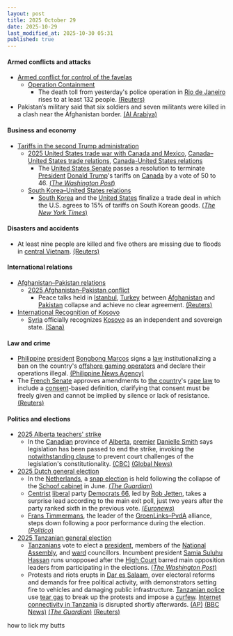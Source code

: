 ```yaml
---
layout: post
title: 2025 October 29
date: 2025-10-29
last_modified_at: 2025-10-30 05:31
published: true
---
```



#### Armed conflicts and attacks

* [Armed conflict for control of the favelas](https://en.wikipedia.org/wiki/Armed_conflict_for_control_of_the_favelas "Armed conflict for control of the favelas")
  * [Operation Containment](https://en.wikipedia.org/wiki/Operation_Containment "Operation Containment")
    * The death toll from yesterday's police operation in [Rio de Janeiro](https://en.wikipedia.org/wiki/Rio_de_Janeiro "Rio de Janeiro") rises to at least 132 people. [(Reuters)](https://www.reuters.com/world/americas/more-than-40-bodies-seen-street-after-rios-deadliest-police-operation-2025-10-29/)
* Pakistan’s military said that six soldiers and seven militants were killed in a clash near the Afghanistan border. [(Al Arabiya)](https://english.alarabiya.net/News/world/2025/10/29/six-pakistani-soldiers-seven-militants-killed-in-clash-near-afghan-border-)

#### Business and economy

* [Tariffs in the second Trump administration](https://en.wikipedia.org/wiki/Tariffs_in_the_second_Trump_administration "Tariffs in the second Trump administration")
  * [2025 United States trade war with Canada and Mexico](https://en.wikipedia.org/wiki/2025_United_States_trade_war_with_Canada_and_Mexico "2025 United States trade war with Canada and Mexico"), [Canada–United States trade relations](https://en.wikipedia.org/wiki/Canada%E2%80%93United_States_trade_relations "Canada–United States trade relations"), [Canada-United States relations](https://en.wikipedia.org/wiki/Canada-United_States_relations "Canada-United States relations")
    * The [United States Senate](https://en.wikipedia.org/wiki/United_States_Senate "United States Senate") passes a resolution to terminate [President](https://en.wikipedia.org/wiki/President_of_the_United_States "President of the United States") [Donald Trump](https://en.wikipedia.org/wiki/Donald_Trump "Donald Trump")'s tariffs on [Canada](https://en.wikipedia.org/wiki/Canada "Canada") by a vote of 50 to 46. [(*The Washington Post*)](https://www.washingtonpost.com/business/2025/10/29/trump-canada-tariff-block-senate/)
  * [South Korea–United States relations](https://en.wikipedia.org/wiki/South_Korea%E2%80%93United_States_relations "South Korea–United States relations")
    * [South Korea](https://en.wikipedia.org/wiki/South_Korea "South Korea") and the [United States](https://en.wikipedia.org/wiki/United_States "United States") finalize a trade deal in which the U.S. agrees to 15% of tariffs on South Korean goods. [(*The New York Times*)](https://www.nytimes.com/2025/10/29/us/politics/tariff-trump-south-korea-trade.html)

#### Disasters and accidents

* At least nine people are killed and five others are missing due to floods in [central Vietnam](https://en.wikipedia.org/wiki/Central_Vietnam "Central Vietnam"). [(Reuters)](https://www.reuters.com/world/asia-pacific/floods-kill-4-leave-5-missing-central-vietnam-2025-10-29/)

#### International relations

* [Afghanistan–Pakistan relations](https://en.wikipedia.org/wiki/Afghanistan%E2%80%93Pakistan_relations "Afghanistan–Pakistan relations")
  * [2025 Afghanistan–Pakistan conflict](https://en.wikipedia.org/wiki/2025_Afghanistan%E2%80%93Pakistan_conflict "2025 Afghanistan–Pakistan conflict")
    * Peace talks held in [Istanbul](https://en.wikipedia.org/wiki/Istanbul "Istanbul"), [Turkey](https://en.wikipedia.org/wiki/Turkey "Turkey") between [Afghanistan](https://en.wikipedia.org/wiki/Afghanistan "Afghanistan") and [Pakistan](https://en.wikipedia.org/wiki/Pakistan "Pakistan") collapse and achieve no clear agreement. [(Reuters)](https://www.reuters.com/world/asia-pacific/afghanistan-pakistan-peace-talks-failed-pakistan-minister-says-2025-10-28/)
* [International Recognition of Kosovo](https://en.wikipedia.org/wiki/International_Recognition_of_Kosovo "International Recognition of Kosovo")
  * [Syria](https://en.wikipedia.org/wiki/Syria "Syria") officially recognizes [Kosovo](https://en.wikipedia.org/wiki/Kosovo "Kosovo") as an independent and sovereign state. [(Sana)](https://www.aa.com.tr/en/middle-east/syria-officially-recognizes-kosovo-as-independent-sovereign-state/3730022)

#### Law and crime

* [Philippine](https://en.wikipedia.org/wiki/Philippines "Philippines") [president](https://en.wikipedia.org/wiki/President_of_the_Philippines "President of the Philippines") [Bongbong Marcos](https://en.wikipedia.org/wiki/Bongbong_Marcos "Bongbong Marcos") signs a [law](https://en.wikipedia.org/wiki/Philippine_legal_codes "Philippine legal codes") institutionalizing a ban on the country's [offshore gaming operators](https://en.wikipedia.org/wiki/Philippine_offshore_gaming_operator "Philippine offshore gaming operator") and declare their operations illegal. [(Philippine News Agency)](https://www.pna.gov.ph/articles/1262062)
* The [French Senate](https://en.wikipedia.org/wiki/Senate_%28France%29 "Senate (France)") approves amendments to [the country](https://en.wikipedia.org/wiki/France "France")'s [rape law](https://en.wikipedia.org/wiki/Rape_in_France "Rape in France") to include a [consent](https://en.wikipedia.org/wiki/Sexual_consent_in_law "Sexual consent in law")-based definition, clarifying that consent must be freely given and cannot be implied by silence or lack of resistance. [(Reuters)](https://www.reuters.com/world/france-revamps-rape-law-after-gisele-pelicot-case-2025-10-29/)

#### Politics and elections

* [2025 Alberta teachers' strike](https://en.wikipedia.org/wiki/2025_Alberta_teachers%27_strike "2025 Alberta teachers' strike")
  * In the [Canadian](https://en.wikipedia.org/wiki/Canada "Canada") province of [Alberta](https://en.wikipedia.org/wiki/Alberta "Alberta"), [premier](https://en.wikipedia.org/wiki/Premier_of_Alberta "Premier of Alberta") [Danielle Smith](https://en.wikipedia.org/wiki/Danielle_Smith "Danielle Smith") says legislation has been passed to end the strike, invoking the [notwithstanding clause](https://en.wikipedia.org/wiki/Section_33_of_the_Canadian_Charter_of_Rights_and_Freedoms "Section 33 of the Canadian Charter of Rights and Freedoms") to prevent court challenges of the legislation's constitutionality. [(CBC)](https://www.cbc.ca/news/canada/edmonton/alberta-teachers-back-to-work-bill-9.6955558) [(Global News)](https://globalnews.ca/news/11497842/alberta-passes-bill-end-teacher-strike/)
* [2025 Dutch general election](https://en.wikipedia.org/wiki/2025_Dutch_general_election "2025 Dutch general election")
  * In the [Netherlands](https://en.wikipedia.org/wiki/Netherlands "Netherlands"), a [snap election](https://en.wikipedia.org/wiki/2025_Dutch_general_election "2025 Dutch general election") is held following the collapse of the [Schoof cabinet](https://en.wikipedia.org/wiki/Schoof_cabinet "Schoof cabinet") in June. [(*The Guardian*)](https://www.theguardian.com/world/2025/oct/28/netherlands-polls-geert-wilders-faces-political-isolation)
  * [Centrist](https://en.wikipedia.org/wiki/Centrism "Centrism") [liberal](https://en.wikipedia.org/wiki/Social_liberalism "Social liberalism") party [Democrats 66](https://en.wikipedia.org/wiki/Democrats_66 "Democrats 66"), led by [Rob Jetten](https://en.wikipedia.org/wiki/Rob_Jetten "Rob Jetten"), takes a surprise lead according to the main exit poll, just two years after the party ranked sixth in the previous vote. [(*Euronews*)](https://www.euronews.com/my-europe/2025/10/29/netherlands-national-elections-2025-the-results-in-pictures)
  * [Frans Timmermans](https://en.wikipedia.org/wiki/Frans_Timmermans "Frans Timmermans"), the leader of the [GroenLinks–PvdA](https://en.wikipedia.org/wiki/GroenLinks%E2%80%93PvdA "GroenLinks–PvdA") alliance, steps down following a poor performance during the election. [(*Politico*)](https://www.politico.eu/article/frans-timmermans-quits-as-dutch-center-left-boss-after-election-debacle/)
* [2025 Tanzanian general election](https://en.wikipedia.org/wiki/2025_Tanzanian_general_election "2025 Tanzanian general election")
  * [Tanzanians](https://en.wikipedia.org/wiki/Tanzanian "Tanzanian") vote to elect a [president](https://en.wikipedia.org/wiki/President_of_Tanzania "President of Tanzania"), members of the [National Assembly](https://en.wikipedia.org/wiki/National_Assembly_%28Tanzania%29 "National Assembly (Tanzania)"), and [ward](https://en.wikipedia.org/wiki/Subdivisions_of_Tanzania "Subdivisions of Tanzania") councillors. Incumbent president [Samia Suluhu Hassan](https://en.wikipedia.org/wiki/Samia_Suluhu_Hassan "Samia Suluhu Hassan") runs unopposed after the [High Court](https://en.wikipedia.org/wiki/High_Court_of_Tanzania "High Court of Tanzania") barred main opposition leaders from participating in the elections. [(*The Washington Post*)](https://www.washingtonpost.com/world/2025/10/29/tanzania-election-president-samia-suluhu-hassan-opposition/)
  * Protests and riots erupts in [Dar es Salaam](https://en.wikipedia.org/wiki/Dar_es_Salaam "Dar es Salaam"), over electoral reforms and demands for free political activity, with demonstrators setting fire to vehicles and damaging public infrastructure. [Tanzanian police](https://en.wikipedia.org/wiki/Tanzania_Police_Force "Tanzania Police Force") use [tear gas](https://en.wikipedia.org/wiki/Tear_gas "Tear gas") to break up the protests and impose a [curfew](https://en.wikipedia.org/wiki/Curfew "Curfew"). [Internet connectivity in Tanzania](https://en.wikipedia.org/wiki/Internet_in_Tanzania "Internet in Tanzania") is disrupted shortly afterwards. [(AP)](https://apnews.com/article/tanzania-election-samia-suluhu-hassan-d897483abe5a34c1b02422e7adc5891a) [(BBC News)](https://www.bbc.com/news/articles/cwy7124p544o) [(*The Guardian*)](https://www.theguardian.com/world/2025/oct/29/tanzania-election-president-samia-suluhu-hassan-poised-to-retain-power) [(Reuters)](https://www.reuters.com/world/africa/tanzania-declares-curfew-commercial-capital-after-election-protests-2025-10-29/)

how to lick my butts
